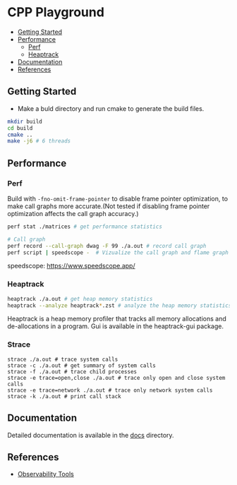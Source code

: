 # CPP Playground

- [Getting Started](#getting-started)
- [Performance](#performance)
  - [Perf](#perf)
  - [Heaptrack](#heaptrack)
- [Documentation](#documentation)
- [References](#references)

## Getting Started

- Make a buld directory and run cmake to generate the build files.

```BASH
mkdir build
cd build
cmake ..
make -j6 # 6 threads
```

## Performance

### Perf

Build with `-fno-omit-frame-pointer` to disable frame pointer optimization, to make call graphs more accurate.(Not tested if disabling frame pointer optimization affects the call graph accuracy.)

```BASH
perf stat ./matrices # get performance statistics

# Call graph
perf record --call-graph dwag -F 99 ./a.out # record call graph
perf script | speedscope -  # Vizualize the call graph and flame graph
```

speedscope: https://www.speedscope.app/

### Heaptrack

```BASH
heaptrack ./a.out # get heap memory statistics
heaptrack --analyze heaptrack*.zst # analyze the heap memory statistics
```

Heaptrack is a heap memory profiler that tracks all memory allocations and de-allocations in a program. Gui is available in the heaptrack-gui package.

### Strace

```
strace ./a.out # trace system calls
strace -c ./a.out # get summary of system calls
strace -f ./a.out # trace child processes
strace -e trace=open,close ./a.out # trace only open and close system calls
strace -e trace=network ./a.out # trace only network system calls
strace -k ./a.out # print call stack
```

## Documentation

Detailed documentation is available in the [docs](docs) directory.

## References

- [Observability Tools](https://www.youtube.com/watch?v=C9vmS5xV23A)
